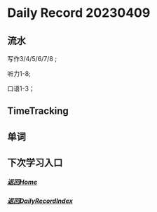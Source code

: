 
Daily Record 20230409
=====================

## 流水

写作3/4/5/6/7/8 ;

听力1-8;

口语1-3；

## TimeTracking



## 单词



## 下次学习入口



##### [返回Home](../../../README.md)



##### [返回DailyRecordIndex](../index.md)


